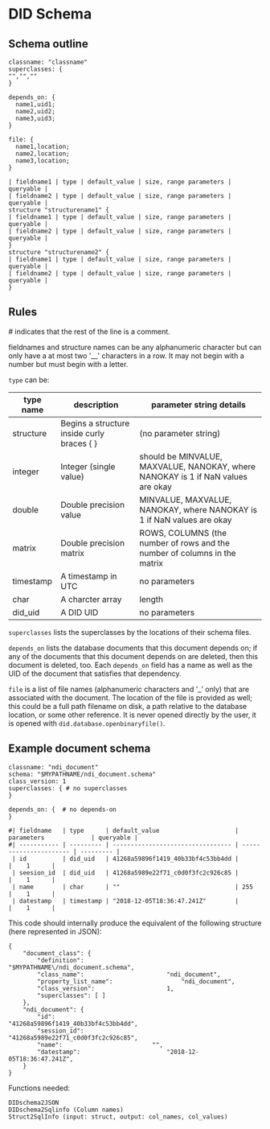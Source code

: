 # DID Schema

## Schema outline

```
classname: "classname"
superclasses: {
"","",""
}

depends_on: {
  name1,uid1;
  name2,uid2;
  name3,uid3;
}

file: {
  name1,location;
  name2,location;
  name3,location;
}

| fieldname1 | type | default_value | size, range parameters | queryable |
| fieldname2 | type | default_value | size, range parameters | queryable |
structure "structurename1" {
| fieldname1 | type | default_value | size, range parameters | queryable |
| fieldname2 | type | default_value | size, range parameters | queryable |
}
structure "structurename2" {
| fieldname1 | type | default_value | size, range parameters | queryable |
| fieldname2 | type | default_value | size, range parameters | queryable |
}

```

## Rules

\# indicates that the rest of the line is a comment.

fieldnames and structure names can be any alphanumeric character but can only have a at most two '__' characters in a row. It may not begin with a number but must begin with a letter.

`type` can be:

| type name | description | parameter string details |
| --- | --- | --- | 
| structure  | Begins a structure inside curly braces { } | (no parameter string)
| integer | Integer (single value) | should be MINVALUE, MAXVALUE, NANOKAY, where NANOKAY is 1 if NaN values are okay |
| double | Double precision value | MINVALUE, MAXVALUE, NANOKAY, where NANOKAY is 1 if NaN values are okay |
| matrix | Double precision matrix | ROWS, COLUMNS (the number of rows and the number of columns in the matrix |
| timestamp | A timestamp in UTC | no parameters |
| char | A charcter array | length |
| did_uid   | A DID UID | no parameters |

`superclasses` lists the superclasses by the locations of their schema files.

`depends_on` lists the database documents that this document depends on; if any of the documents that this document depends on
are deleted, then this document is deleted, too. Each `depends_on` field has a name as well as the UID of the document that
satisfies that dependency.

`file` is a list of file names (alphanumeric characters and '_' only) that are associated with the document. The location of the
file is provided as well; this could be a full path filename on disk, a path relative to the database location, or some other
reference. It is never opened directly by the user, it is opened with `did.database.openbinaryfile()`.

## Example document schema

```
classname: "ndi_document"
schema: "$MYPATHNAME/ndi_document.schema"
class_version: 1
superclasses: { # no superclasses
}

depends_on: {  # no depends-on
}

#| fieldname   | type      | default_value                     | parameters             | queryable |
#| ----------- | --------- | --------------------------------- | ---------------------- | --------- |
 | id          | did_uid   | 41268a59896f1419_40b33bf4c53bb4dd |                        |    1      |
 | seesion_id  | did_uid   | 41268a5989e22f71_c0d0f3fc2c926c85 |                        |    1      |
 | name        | char      | ""                                | 255                    |    1      | 
 | datestamp   | timestamp | "2018-12-05T18:36:47.241Z"        |                        |    1      |
```

This code should internally produce the equivalent of the following structure (here represented in JSON):

```
{
	"document_class": {
		"definition":						"$MYPATHNAME\/ndi_document.schema",
		"class_name":						"ndi_document",
		"property_list_name":					"ndi_document",
		"class_version":					1,
		"superclasses": [ ]
	},
	"ndi_document": {
		"id":							"41268a59896f1419_40b33bf4c53bb4dd",
		"session_id":						"41268a5989e22f71_c0d0f3fc2c926c85",
		"name":							"",
		"datestamp":						"2018-12-05T18:36:47.241Z",
	}
}

```


Functions needed:

```
DIDschema2JSON
DIDschema2Sqlinfo (Column names)
Struct2SqlInfo (input: struct, output: col_names, col_values)
```

